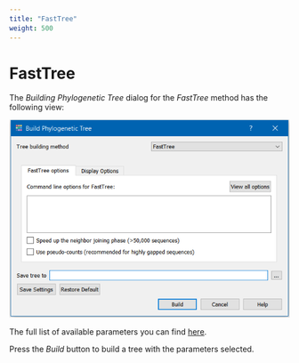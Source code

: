 ```yaml
---
title: "FastTree"
weight: 500
---
```



# FastTree

The _Building Phylogenetic Tree_ dialog for the _FastTree_ method has the following view:


![](/images/92602388/92602395.png)

The full list of available parameters you can find [here](http://www.microbesonline.org/fasttree/).

Press the _Build_ button to build a tree with the parameters selected.
